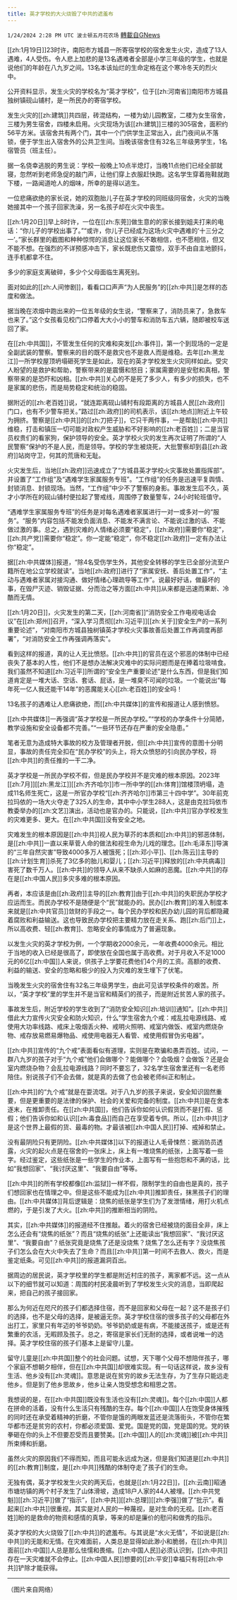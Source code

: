 ```yaml
---
title: 英才学校的大火烧毁了中共的遮羞布
---
```

`1/24/2024 2:28 PM UTC 波士顿五月花农场` [轉載自GNews](https://gnews.org/articles/2249411)

[[zh:1月19日]]23时许，南阳市方城县一所寄宿学校的宿舍发生火灾，造成了13人遇难，4人受伤。令人悲上加悲的是13名遇难者全部是小学三年级的学生，也就是说他们的年龄在八九岁之间。13名本该灿烂的生命定格在这个寒冷冬天的烈火中。

公开资料显示，发生火灾的学校名为“英才学校”，位于[[zh:河南省]]南阳市方城县独树镇砚山铺村，是一所民办的寄宿学校。

发生火灾的[[zh:建筑]]共四层，砖混结构，一楼为幼儿园教室，二楼为女生宿舍，三楼为男生宿舍，四楼未启用。火灾现场为该[[zh:建筑]]三楼的305宿舍，面积约56平方米。该宿舍共有两个门，其中一个门供学生正常出入，此门夜间从不落锁，便于学生出入宿舍外的公共卫生间。当晚该宿舍住有32名三年级男学生，1名宿管员（班主任）。

据一名侥幸逃脱的男生说：学校一般晚上10点半熄灯，当晚11点他们已经全部就寝，忽然听到老师急促的敲门声，让他们穿上衣服赶快跑。这名学生穿着拖鞋就跑下楼，一路闻道呛人的烟味，所幸的是得以逃生。

一位悲痛欲绝的家长说，她的双胞胎儿子在英才学校的同班级同宿舍，火灾的当晚她接其中一个孩子回家洗澡，另一名孩子却在火灾中丧生。

 [[zh:1月20日]]早上8时许，一位在[[zh:东莞]]做生意的的家长接到姐夫打来的电话：“你儿子的学校出事了。”“或许，你儿子已经成为这场火灾中遇难的‘十三分之一’。”家长群里的截图和种种惊愕的消息让这位家长不敢相信，也不愿相信，但又不能不想。在强烈的不详预感冲击下，家长既悲伤又震惊，双手不由自主地颤抖，连手机都拿不住。

多少的家庭支离破碎，多少个父母面临生离死别。

面对如此的[[zh:人间惨剧]]，看看口口声声“为人民服务”的[[zh:中共]]是怎样的态度和做法。

据当晚在浓烟中跑出来的一位五年级的女生说，“警察来了，消防员来了，急救车也来了。”这个女孩看见校门口停着大大小小的警车和消防车五六辆，随即被校车送回了家。

在[[zh:中共国]]，不管发生任何的灾难和突发[[zh:事件]]，第一个到现场的一定是全副武装的警察。警察来的目的既不是救灾也不是救人而是维稳。去年[[zh:黑龙江]]一所学校屋顶坍塌砸死学生是如此，现在的英才学校发生火灾同样如此。受灾人盼望的是救护和帮助，警察带来的是震慑和怒目；家属需要的是安慰和真相，警察带来的是恐吓和凶相。[[zh:中共]]关心的不是死了多少人，有多少的损失，也不是家属的悲伤，而是局势稳定和统治的稳固。

据附近的[[zh:老百姓]]说，“就连距离砚山铺村有段距离的方城县人民[[zh:政府]]门口，也有不少警车把关。”路过[[zh:政府]]的司机表示，该[[zh:地点]]附近上午较为拥挤。警察是[[zh:中共]]的[[zh:刀把子]]，它只干两件事，一是帮助[[zh:中共]]维稳，打击和镇压一切可能对政权产生威胁和不好影响的[[zh:老百姓]]；二是当官员权贵们的看家狗，保护领导的安全。英才学校火灾的发生再次证明了所谓的“人民警察”保护的不是人民，而是领导。学校的学生被烧死，大批警察却到县[[zh:政府]]站岗守卫，何其的荒唐和无耻。

火灾发生后，当地[[zh:政府]]迅速成立了“方城县英才学校火灾事故处置指挥部”。并设置了“工作组”及“遇难学生家属服务专班”。“工作组”的任务是迅速平复舆情、封锁消息、封锁现场。当然，“工作组”中少不了警察的身影。事故发生后不久，英才小学所在的砚山铺村便拉起了警戒线，周围停了数量警车，24小时轮班值守。

“遇难学生家属服务专班”的任务是对每名遇难者家属进行一对一或多对一的“服务”。“服务”内容包括不能发负面消息、不能发不满言论、不能说过激的话、不能做过激的事。总之，遇到灾难的人情绪必须要“稳定”，[[zh:政府]]需要你“稳定”，[[zh:共产党]]需要你“稳定”。你一定能“稳定”，你不稳定[[zh:政府]]一定有办法让你“稳定”。

据[[zh:中共媒体]]报道，“除4名受伤学生外，其他安全转移的学生已全部分流至户籍所在地公立学校就读”。当地[[zh:政府]]进行了“家属安抚、善后处置工作”，“主动与遇难者家属对接沟通、做好情绪心理疏导等工作”。说最好好话，做最坏的事，在毁尸灭迹、销毁证据、分而治之等方面[[zh:中共]]从来都是迅速而果断、冷酷而无情。

[[zh:1月20日]]，火灾发生的第二天，[[zh:河南省]]“消防安全工作电视电话会议”在[[zh:郑州]]召开，“深入学习贯彻[[zh:习近平]][[zh:关于]]安全生产的一系列重要论述”，“对南阳市方城县独树镇英才学校火灾事故善后处置工作再调度再部署”，“对消防安全工作再强调再落实”。

看到这样的报道，真的让人无比愤怒。[[zh:中共]]的官员在这个邪恶的体制中已经丧失了基本的人性，他们不是想办法解决灾难中的实际问题而是在捧着垃圾啃食。我们虽然不知道[[zh:习近平]]所谓的“安全生产重要论述”是什么东西，但是我们知道肯定是一堆大话、空话、套话、屁话，是一堆臭不可闻的垃圾。一个能说出“每年死一亿人我还能干14年”的恶魔能关心[[zh:老百姓]]的安全吗！

13名孩子的遇难让人悲痛欲绝，而[[zh:中共媒体]]的宣传和报道让人感到愤怒。

[[zh:中共媒体]]一再强调“英才学校是一所民办学校。”“学校的办学条件十分简陋，教学设施和安全设备都不完善。”“一些环节还存在严重的安全隐患。”

笔者无意为造成特大事故的校方及管理者开脱，但[[zh:中共]]宣传的意图十分明显，事故的责任完全扣在“民办学校”的头上，将大众愤怒的引向民办学校，将[[zh:中共]]的责任推的一干二净。

英才学校是一所民办学校不假，但是民办学校并不是灾难的根本原因。2023年[[zh:7月]][[zh:黑龙江]][[zh:齐齐哈尔]]市一所中学的[[zh:体育]]馆楼顶坍塌，造成11名师生死亡，这是一所官办学校“[[zh:齐齐哈尔]]市第三十四中学”。30年前克拉玛依的一场大火夺走了325人的生命，其中中小学生288人，这是由克拉玛依市教委举办的[[zh:文艺]]演出，活动也是官办的。只能说，[[zh:中共]]官办学校发生的灾难更多、更大。在[[zh:中共国]]没有安全之地。

灾难发生的根本原因是[[zh:中共]]视人民为草芥的本质和[[zh:中共]]的邪恶体制，是[[zh:中共]]一直以来草菅人命的做法和视生命为儿戏的理念。[[zh:毛泽东]]导演的“三年自然灾害”导致4000多万人被饿死；[[zh:邓小平]]、[[zh:陈云]]主导的[[zh:计划生育]]杀死了3亿多的胎儿和婴儿；[[zh:习近平]]释放的[[zh:中共病毒]]害死了数千万人。[[zh:中共]]的领导人从来不缺杀人如麻的恶魔。[[zh:中共]]的存在是[[zh:中国人民]]多灾多难的根本原因。

再者，本应该是由[[zh:政府]]主导的[[zh:教育]]由于[[zh:中共]]的失职民办学校才应运而生。而民办学校不是随便是个“民”就能办的。民办[[zh:教育]]的准入制度本来就是[[zh:中共官员]]敛财的手段之一。每个民办学校和民办幼儿园的背后都隐藏着腐败和利益输送。这也导致民办学校把主要精力放在走关系、跑[[zh:后门]]上，所以高收费、轻[[zh:教育]]、忽略安全的事情成为了普遍现象。

以发生火灾的英才学校为例，一个学期收2000余元，一年收费4000余元。相比于当地的收入已经是很高了，即使放在全国也属于高收费。对于月收入不足1000元的6亿[[zh:中国]]人来说，供孩子上学要花费他们4个月的工资。高额的收费、利益的输送、安全的忽略和极少的投入为灾难的发生埋下了伏笔。

当晚发生火灾的宿舍住有32名三年级男学生，由此可见该学校条件的艰苦。所以，“英才学校”里的学生并不是当官和精英们的孩子，而是附近贫苦人家的孩子。

事故发生后，附近学校的学生收到了“消防安全知识[[zh:培训]]通知”。[[zh:中共]]借此大力宣传火灾安全和防火知识，什么“学生宿舍九个戒：戒乱拉电源线路、戒使用大功率线路、戒床上吸烟丢火种、戒明火照明、戒室内做饭、戒室内燃烧杂物、戒存放易燃易爆物品、戒使用电器无人看管、戒使用假冒伪劣电器”。

[[zh:中共]]宣传的“九个戒”表面看似有道理，实则是在欺骗和愚弄百姓。试问，一群八九岁的孩子对于“九个戒”他们会做哪个？能做哪个？会吸烟？会做饭？还是会室内燃烧杂物？会乱拉电源线路？同时不要忘了，32名学生宿舍里还有一名老师陪住。别说孩子们不会去做，就是真的去做了也会被老师纠正和制止。

[[zh:中共]]的“九个戒”就是在耍流氓。对于八九岁的孩子来说，安全知识固然重要，但是更重要的是法律的保护、社会的关爱和完备的制度。[[zh:中共]]是在舍本逐末，在推卸责任。在[[zh:中共国]]，他们告诉你如何认识假货而不是打假、惩假；他们告诉你如和认识[[zh:毒食品]]而自己在享受着专供。所以，[[zh:中共]]才是这个世界上最假的货、最毒的物。才最该被[[zh:中国人民]]打掉、戒掉和禁止。

没有最阴险只有更阴险。[[zh:中共媒体]]以下的报道让人毛骨悚然：据消防员透露，火灾的起火点是在宿舍的一张床上，床上有一堆烧焦的纸张，上面写着一些字。经过鉴定，这些纸张是一些学生的作业本，上面写有一些抱怨和不满的话，比如“我想回家”、“我讨厌这里”、“我要自由”等等。

[[zh:中共]]的所有学校都像[[zh:监狱]]一样不假，限制学生的自由也是真的，孩子们想回家也在情理之中。但是这些不能成为[[zh:中共]]推卸责任，抹黑孩子们的理由。[[zh:中共媒体]]背后逻辑是：烧焦的纸张是学生们为了发泄情绪，用打火机点燃的，于是引发了大火。[[zh:中共]]的推断相当的阴险。

其实，[[zh:中共媒体]]的报道经不住推敲。着火的宿舍已经被烧的面目全非，床上怎么还会有“烧焦的纸张”？而且“烧焦的纸张”上还能读出“我想回家”、“我讨厌这里”、“我要自由”？纸张究竟是烧焦了还是没烧焦？烧焦了怎么还有字？没烧焦孩子们怎么会在大火中失去了生命？而且[[zh:中共]]第一时间不去救人、救火，而是鉴定纸条。可见[[zh:中共]]的报道漏洞百出。

据周边的居民说，英才学校里的学生都是附近村庄的孩子，离家都不远。这一点从以下的细节就可以知道：周围的村民凌晨听到了学校发生火灾的消息，当即爬起来，把自己的孩子接回家。

那么为何近在咫尺的孩子们都选择住宿，而不是回家和父母在一起？这不是孩子们的选择，也不是父母的选择，是被逼无奈。英才学校住宿的很多孩子的父母都在外出打工，家里只有年迈的爷爷奶奶。爷爷奶奶或是有病，不能接送孩子，或是还有繁重的农活，无暇顾及孩子。总之，寄宿是家长们无耐的选择，或者说唯一的选择。英才学校住宿的孩子们基本上是留守儿童。

留守儿童是[[zh:中共国]]整个的社会问题。试想，天下哪个父母不想陪伴孩子，哪个家庭不想朝夕相伴，但在[[zh:中共国]]却很难实现。有一句话这样说，故乡没有生活、他乡没有[[zh:灵魂]]。意思是说在贫穷的故乡无法生存，为了生存只能远走他乡。但是到了他乡思故乡，他乡让亲人饱受想念和相思之苦。

我想说的是，在[[zh:中共国]]既没有生活也没有[[zh:灵魂]]。每个[[zh:中国]]人都在拼命的活着，没有什么生活只有残酷的生存。每个[[zh:中国]]人在饱受身体摧残的同时还在承受着精神的折磨，不管你是饿的两眼发蓝还是流落街头，不管你在繁华都市还是贫穷的农村，你都必须爱国、爱党。国是党的国，党是国的党。党的铁拳砸在你的头上不但要忍受而且要赞美。[[zh:中国]]人的[[zh:灵魂]]被[[zh:中共]]所束缚和折磨。

虽然火灾的原因我们不得而知，而且可能永远成为迷，但是我们知道是[[zh:中共]]的[[zh:教育]]制度，是[[zh:中共]]残酷的体制夺走了孩子们的生命。

无独有偶，英才学校发生火灾的两天后，也就是[[zh:1月22日]]，[[zh:云南]]昭通市塘坊镇的两个村子发生了山体滑坡，造成18户人家的44人被埋。[[zh:中共党魁]][[zh:习近平]]做了“指示”，[[zh:中共]][[zh:总理]][[zh:李强]]做了“批示”。看起来[[zh:中共]]很重视，其实是对人民的一种蔑视，是对生命的无视。[[zh:老百姓]]盼的是救命的物资和感情的真挚，等来的却是廉价的慰问和做秀的指示。

英才学校的大火烧毁了[[zh:中共]]的遮羞布。与其说是“水火无情”，不如说是[[zh:中共]]的无能和无情。在灾难面前，人类总是显得如此渺小和脆弱，在[[zh:中共]]面前[[zh:中国]]人总是那么怯懦和畏缩。[[zh:中国人民]]必须认识到，[[zh:中共]]存在一天灾难就不会停止。[[zh:中国人民]]想要的[[zh:平安]]幸福只有将[[zh:中共]]铲除才能获得。

---
（图片来自网络）
